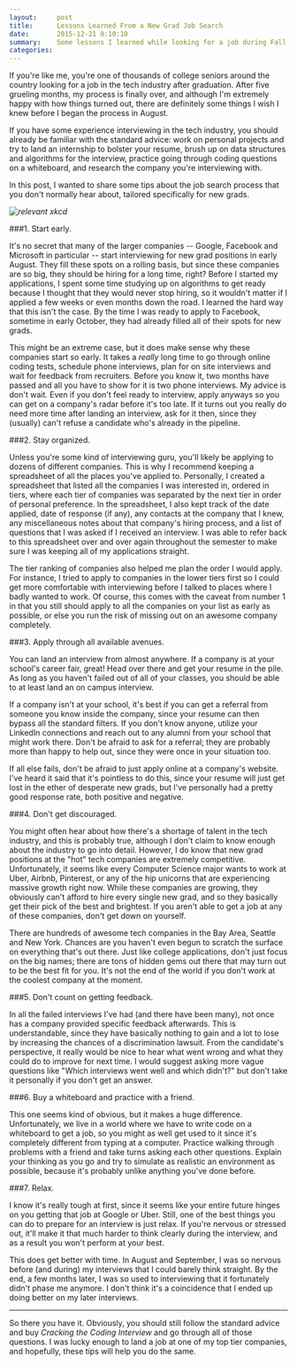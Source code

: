 ```yaml
---
layout:     post
title:      Lessons Learned From a New Grad Job Search
date:       2015-12-21 0:10:10
summary:    Some lessons I learned while looking for a job during Fall 2015.
categories: 
---
```


If you're like me, you're one of thousands of college seniors around the country looking for a job in the tech industry after graduation. After five grueling months, my process is finally over, and although I'm extremely happy with how things turned out, there are definitely some things I wish I knew before I began the process in August. 

If you have some experience interviewing in the tech industry, you should already be familiar with the standard advice: work on personal projects and try to land an internship to bolster your resume, brush up on data structures and algorithms for the interview, practice going through coding questions on a whiteboard, and research the company you're interviewing with. 

In this post, I wanted to share some tips about the job search process that you don't normally hear about, tailored specifically for new grads.

_![relevant xkcd](http://imgs.xkcd.com/comics/job_interview.png)_

###1. Start early.

It's no secret that many of the larger companies -- Google, Facebook and Microsoft in particular -- start interviewing for new grad positions in early August. They fill these spots on a rolling basis, but since these companies are so big, they should be hiring for a long time, right? Before I started my applications, I spent some time studying up on algorithms to get ready because I thought that they would never stop hiring, so it wouldn't matter if I applied a few weeks or even months down the road. I learned the hard way that this isn't the case. By the time I was ready to apply to Facebook, sometime in early October, they had already filled all of their spots for new grads.

This might be an extreme case, but it does make sense why these companies start so early. It takes a _really_ long time to go through online coding tests, schedule phone interviews, plan for on site interviews and wait for feedback from recruiters. Before you know it, two months have passed and all you have to show for it is two phone interviews. My advice is don't wait. Even if you don't feel ready to interview, apply anyways so you can get on a company's radar before it's too late. If it turns out you really do need more time after landing an interview, ask for it then, since they (usually) can't refuse a candidate who's already in the pipeline.

###2. Stay organized.

Unless you're some kind of interviewing guru, you'll likely be applying to dozens of different companies. This is why I recommend keeping a spreadsheet of all the places you've applied to. Personally, I created a spreadsheet that listed all the companies I was interested in, ordered in tiers, where each tier of companies was separated by the next tier in order of personal preference. In the spreadsheet, I also kept track of the date applied, date of response (if any), any contacts at the company that I knew, any miscellaneous notes about that company's hiring process, and a list of questions that I was asked if I received an interview. I was able to refer back to this spreadsheet over and over again throughout the semester to make sure I was keeping all of my applications straight.

The tier ranking of companies also helped me plan the order I would apply. For instance, I tried to apply to companies in the lower tiers first so I could get more comfortable with interviewing before I talked to places where I badly wanted to work. Of course, this comes with the caveat from number 1 in that you still should apply to all the companies on your list as early as possible, or else you run the risk of missing out on an awesome company completely.

###3. Apply through all available avenues.

You can land an interview from almost anywhere. If a company is at your school's career fair, great! Head over there and get your resume in the pile. As long as you haven't failed out of all of your classes, you should be able to at least land an on campus interview.

If a company isn't at your school, it's best if you can get a referral from someone you know inside the company, since your resume can then bypass all the standard filters. If you don't know anyone, utilize your LinkedIn connections and reach out to any alumni from your school that might work there. Don't be afraid to ask for a referral; they are probably more than happy to help out, since they were once in your situation too.

If all else fails, don't be afraid to just apply online at a company's website. I've heard it said that it's pointless to do this, since your resume will just get lost in the ether of desperate new grads, but I've personally had a pretty good response rate, both positive and negative.

###4. Don't get discouraged.

You might often hear about how there's a shortage of talent in the tech industry, and this is probably true, although I don't claim to know enough about the industry to go into detail. However, I do know that new grad positions at the "hot" tech companies are extremely competitive. Unfortunately, it seems like every Computer Science major wants to work at Uber, Airbnb, Pinterest, or any of the hip unicorns that are experiencing massive growth right now. While these companies are growing, they obviously can't afford to hire every single new grad, and so they basically get their pick of the best and brightest. If you aren't able to get a job at any of these companies, don't get down on yourself.

There are hundreds of awesome tech companies in the Bay Area, Seattle and New York. Chances are you haven't even begun to scratch the surface on everything that's out there. Just like college applications, don't just focus on the big names; there are tons of hidden gems out there that may turn out to be the best fit for you. It's not the end of the world if you don't work at the coolest company at the moment.

###5. Don't count on getting feedback.

In all the failed interviews I've had (and there have been many), not once has a company provided specific feedback afterwards. This is understandable, since they have basically nothing to gain and a lot to lose by increasing the chances of a discrimination lawsuit. From the candidate's perspective, it really would be nice to hear what went wrong and what they could do to improve for next time. I would suggest asking more vague questions like "Which interviews went well and which didn't?" but don't take it personally if you don't get an answer.

###6. Buy a whiteboard and practice with a friend.

This one seems kind of obvious, but it makes a huge difference. Unfortunately, we live in a world where we have to write code on a whiteboard to get a job, so you might as well get used to it since it's completely different from typing at a computer. Practice walking through problems with a friend and take turns asking each other questions. Explain your thinking as you go and try to simulate as realistic an environment as possible, because it's probably unlike anything you've done before.

###7. Relax.

I know it's really tough at first, since it seems like your entire future hinges on you getting that job at Google or Uber. Still, one of the best things you can do to prepare for an interview is just relax. If you're nervous or stressed out, it'll make it that much harder to think clearly during the interview, and as a result you won't perform at your best. 

This does get better with time. In August and September, I was so nervous before (and during) my interviews that I could barely think straight. By the end, a few months later, I was so used to interviewing that it fortunately didn't phase me anymore. I don't think it's a coincidence that I ended up doing better on my later interviews.

---

So there you have it. Obviously, you should still follow the standard advice and buy _Cracking the Coding Interview_ and go through all of those questions. I was lucky enough to land a job at one of my top tier companies, and hopefully, these tips will help you do the same.